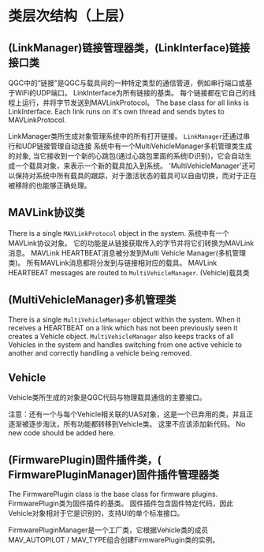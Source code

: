 # 类层次结构（上层）

## (LinkManager)链接管理器类，(LinkInterface)链接接口类

QGC中的“链接”是QGC与载具间的一种特定类型的通信管道，例如串行端口或基于WiFi的UDP端口。 LinkInterface为所有链接的基类。 每个链接都在它自己的线程上运行，并将字节发送到MAVLinkProtocol。 The base class for all links is LinkInterface. Each link runs on it's own thread and sends bytes to MAVLinkProtocol.

LinkManager类所生成对象管理系统中的所有打开链接。 `LinkManager`还通过串行和UDP链接管理自动连接 系统中有一个MultiVehicleManager多机管理类生成的对象, 当它接收到一个新的心跳包(通过心跳包里面的系统ID识别)，它会自动生成一个载具对象，来表示一个新的载具加入到系统。 'MultiVehicleManager'还可以保持对系统中所有载具的跟踪，对于激活状态的载具可以自由切换，而对于正在被移除的也能够正确处理。

## MAVLink协议类

There is a single `MAVLinkProtocol` object in the system. 系统中有一个MAVLink协议对象。 它的功能是从链接获取传入的字节并将它们转换为MAVLink消息。 MAVLink HEARTBEAT消息被分发到Multi Vehicle Manager(多机管理类)。 所有MAVLink消息都将分发到与链接相对应的载具。 MAVLink HEARTBEAT messages are routed to `MultiVehicleManager`. (Vehicle)载具类

## (MultiVehicleManager)多机管理类

There is a single `MultiVehicleManager` object within the system. When it receives a HEARTBEAT on a link which has not been previously seen it creates a Vehicle object. `MultiVehicleManager` also keeps tracks of all Vehicles in the system and handles switching from one active vehicle to another and correctly handling a vehicle being removed.

## Vehicle

Vehicle类所生成的对象是QGC代码与物理载具通信的主要接口。

注意：还有一个与每个Vehicle相关联的UAS对象，这是一个已弃用的类，并且正逐渐被逐步淘汰，所有功能都转移到Vehicle类。 这里不应该添加新代码。 No new code should be added here.

## (FirmwarePlugin)固件插件类，( FirmwarePluginManager)固件插件管理器类

The FirmwarePlugin class is the base class for firmware plugins. FirmwarePlugin类为固件插件的基类。 固件插件包含固件特定代码，因此Vehicle对象相对于它是识别的，支持UI的单个标准接口。

FirmwarePluginManager是一个工厂类，它根据Vehicle类的成员MAV_AUTOPILOT / MAV_TYPE组合创建FirmwarePlugin类的实例。
